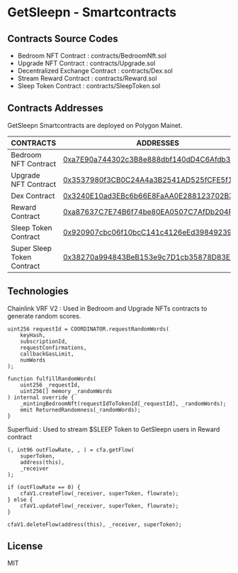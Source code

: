# GetSleepn - Smartcontracts
## Contracts Source Codes
- Bedroom NFT Contract : contracts/BedroomNft.sol  
- Upgrade NFT Contract : contracts/Upgrade.sol 
- Decentralized Exchange Contract : contracts/Dex.sol
- Stream Reward Contract : contracts/Reward.sol
- Sleep Token Contract : contracts/SleepToken.sol

## Contracts Addresses
GetSleepn Smartcontracts are deployed on Polygon Mainet.

| CONTRACTS | ADDRESSES |
| ------ | ------ |
| Bedroom NFT Contract | [0xa7E90a744302c3B8e888dbf140dD4C6Afdb3e5B3](https://polygonscan.com/address/0xa7E90a744302c3B8e888dbf140dD4C6Afdb3e5B3) 
| Upgrade NFT Contract | [0x3537980f3CB0C24A4a3B2541AD525fCFE5f18160](https://polygonscan.com/address/0x3537980f3CB0C24A4a3B2541AD525fCFE5f18160)
| Dex Contract | [0x3240E10ad3EBc6b66E8FaAA0E288123702B3A29f](https://polygonscan.com/address/0x3240E10ad3EBc6b66E8FaAA0E288123702B3A29f)
| Reward Contract | [0xa87637C7E74B6f74be80EA0507C7AfDb204F950A](https://polygonscan.com/address/0xa87637C7E74B6f74be80EA0507C7AfDb204F950A)
| Sleep Token Contract | [0x920907cbc06f10bcC141c4126eEd398492398793](https://polygonscan.com/token/0x920907cbc06f10bcC141c4126eEd398492398793)
| Super Sleep Token Contract | [0x38270a994843BeB153e9c7D1cb35878D83E6ab86](https://polygonscan.com/address/0x38270a994843BeB153e9c7D1cb35878D83E6ab86)

## Technologies
Chainlink VRF V2 : Used in Bedroom and Upgrade NFTs contracts to generate random scores.
```solidity
uint256 requestId = COORDINATOR.requestRandomWords(
    keyHash,
    subscriptionId,
    requestConfirmations,
    callbackGasLimit,
    numWords
);

function fulfillRandomWords(
    uint256 _requestId,
    uint256[] memory _randomWords
) internal override {
    _mintingBedroomNft(requestIdToTokenId[_requestId], _randomWords);
    emit ReturnedRandomness(_randomWords);
}
```

Superfluid : Used to stream $SLEEP Token to GetSleepn users in Reward contract
```solidity
(, int96 outFlowRate, , ) = cfa.getFlow(
    superToken,
    address(this),
    _receiver
);

if (outFlowRate == 0) {
    cfaV1.createFlow(_receiver, superToken, flowrate);
} else {
    cfaV1.updateFlow(_receiver, superToken, flowrate);
}

cfaV1.deleteFlow(address(this), _receiver, superToken);
```


## License
MIT

